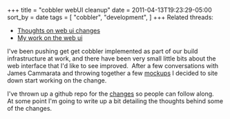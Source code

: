 +++
title = "cobbler webUI cleanup"
date = 2011-04-13T19:23:29-05:00
sort_by = date
tags = [
  "cobbler",
  "development",
]
+++
Related threads:

* [Thoughts on web ui changes](https://fedorahosted.org/pipermail/cobbler-devel/2011-April/002025.html "Thread discussing thoughts on web ui changes")
* [My work on the web ui](https://fedorahosted.org/pipermail/cobbler-devel/2011-April/002101.html "Thread discussing my work on the web ui")

I've been pushing get get cobbler implemented as part of our build infrastructure at work, and there have been very small little bits about the web interface that I'd like to see improved.  After a few conversations with James Cammarata and throwing together a few [mockups](http://nytefyre.net/images/cobbler.htm "Some cobbler web ui mock ups") I decided to site down start working on the change.

I've thrown up a github repo for the [changes](https://github.com/gregswift/cobbler "my github for cobbler") so people can follow along.   At some point I'm going to write up a bit detailing the thoughts behind some of the changes.
